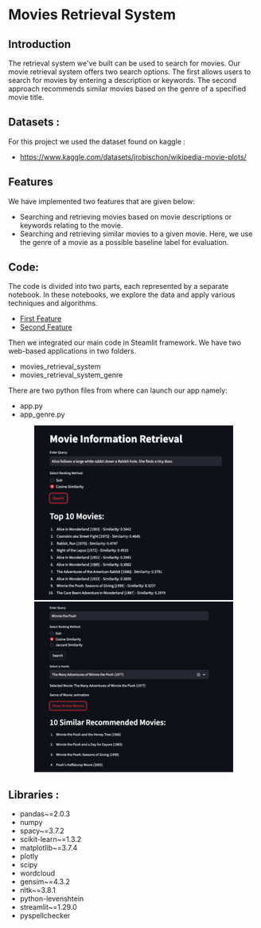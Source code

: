 # Movies Retrieval System

## Introduction

The retrieval system we've built can be used to search for movies. Our movie retrieval system offers two search options. The first allows users to search for movies by entering a description or keywords. The second approach recommends similar movies based on the genre of a specified movie title.

## Datasets :
For this project we used the dataset found on kaggle :
- https://www.kaggle.com/datasets/jrobischon/wikipedia-movie-plots/

## Features

We have implemented two features that are given below:

- Searching and retrieving movies based on movie descriptions or keywords relating to the movie.
- Searching and retrieving similar movies to a given movie. Here, we use the genre of a movie as a possible baseline label for evaluation.

## Code:

The code is divided into two parts, each represented by a separate notebook. In these notebooks, we explore the data and apply various techniques and algorithms.

- [First Feature](https://github.com/AnnilaMunsaf/InformationRetrievalProject/blob/master/Movies_retrieval_system.ipynb)
- [Second Feature](https://github.com/AnnilaMunsaf/InformationRetrievalProject/blob/master/Movies_retrieval_system.ipynb)

Then we integrated our main code in Steamlit framework. We have two web-based applications in two folders. 

- movies_retrieval_system
- movies_retrieval_system_genre

There are two python files from where can launch our app namely:

- app.py
- app_genre.py

<p align="center">
  <img src="./cosine.png" width="400" alt="Cosine Screenshot">
  <img src="./winnieCosine2.png" width="400" alt="Winnie Cosine Screenshot">
</p>


## Libraries :

- pandas~=2.0.3
- numpy
- spacy~=3.7.2
- scikit-learn~=1.3.2
- matplotlib~=3.7.4
- plotly
- scipy
- wordcloud
- gensim~=4.3.2
- nltk~=3.8.1
- python-levenshtein
- streamlit~=1.29.0
- pyspellchecker